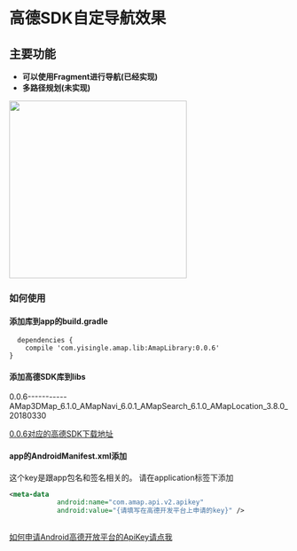 # 高德SDK自定导航效果

## 主要功能
- **可以使用Fragment进行导航(已经实现)**
- **多路径规划(未实现)**



<img width="320px" src="http://ohsx1h37z.bkt.clouddn.com/%E9%AB%98%E5%BE%B7%E5%AF%BC%E8%88%AA%E6%95%88%E6%9E%9C%E5%9B%BE1.png"/>



### 如何使用


#### 添加库到app的build.gradle

```
  dependencies {
    compile 'com.yisingle.amap.lib:AmapLibrary:0.0.6'
}
```
#### 添加高德SDK库到libs

0.0.6-----------AMap3DMap_6.1.0_AMapNavi_6.0.1_AMapSearch_6.1.0_AMapLocation_3.8.0_20180330

[0.0.6对应的高德SDK下载地址](http://p6wqjwt3q.bkt.clouddn.com/0.0.6%E5%AF%B9%E5%BA%94%E9%AB%98%E5%BE%B7SDK.zip)

#### app的AndroidManifest.xml添加<meta-data>     




这个key是跟app包名和签名相关的。
请在application标签下添加
```xml
<meta-data
            android:name="com.amap.api.v2.apikey"
            android:value="{请填写在高德开发平台上申请的key}" />
            
```


[如何申请Android高德开放平台的ApiKey请点我](https://github.com/jikun2008/CustomNaviByGaode/blob/master/%E7%94%B3%E8%AF%B7%E9%AB%98%E5%BE%B7sdk%E7%9A%84ApiKey%E7%9A%84%E6%AD%A5%E9%AA%A4.md)




















```

```








